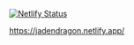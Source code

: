 [![Netlify Status](https://api.netlify.com/api/v1/badges/5794c457-e407-4f7c-90c4-f0bc5bb83913/deploy-status)](https://app.netlify.com/sites/flamboyant-meitner-abca2e/deploys)

https://jadendragon.netlify.app/